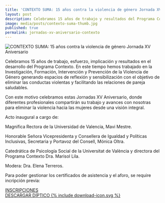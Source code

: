 ```yaml
---
title: 'CONTEXTO SUMA: 15 años contra la violencia de género Jornada XV Aniversario'
layout: post
description: Celebramos 15 años de trabajo y resultados del Programa Contexto en unas jornadas el <strong>11 y 12 de noviembre de 2021</strong> donde diferentes profesionales compartirán sus avances con nosotras para eliminar la violencia hacia las mujeres desde una visión integral.
image: media/posts/contexto-suma-thumb.jpg
published: true
permalink: jornadas-xv-aniversario-contexto
---
```


![CONTEXTO SUMA: 15 años contra la violencia de género Jornada XV Aniversario]({{site.baseurl}}/media/posts/Contexto-Suma-Evenbrite-min.jpg)

Celebramos 15 años de trabajo, esfuerzo, implicación y resultados en el desarrollo del Programa Contexto. En este tiempo hemos trabajado en la Investigación, Formación, Intervención y Prevención de la Violencia de Género generando espacios de reflexión y sensibilización con el objetivo de eliminar las conductas violentas y facilitando las relaciones de pareja saludables.

Con este motivo celebramos estas Jornadas XV Aniversario, donde diferentes profesionales compartirán su trabajo y avances con nosotras para eliminar la violencia hacia las mujeres desde una visión integral.

Acto inaugural a cargo de:

Magnifica Rectora de la Universidad de Valencia, Mavi Mestre.

Honorable Señora Vicepresidenta y Consellera de Igualdad y Políticas Inclusivas, Secretaria y Portavoz del Consell, Mónica Oltra.

Catedrática de Psicología Social de la Universitat de València y directora del Programa Contexto Dra. Marisol Lila.

Modera: Dra. Elena Terreros.

Para poder gestionar los certificados de asistencia y el aforo, se require incripción previa:

<div class="margin-xl textAlign-center">
  <a href="https://www.eventbrite.com/e/contexto-suma-15-anos-contra-la-violencia-de-genero-jornada-xv-aniversario-tickets-195720223457" class="Button Button--primary Button--lg fontSize-lg">INSCRIPCIONES</a>
</div>

<div class="margin-xl textAlign-center">
  <a href="{{site.baseurl}}/media/posts/programa-contexto-xv-aniversario.pdf" class="Button Button--outlinePrimary Button--withIcon" download>
    <span class="Button-text marginRight-sm">DESCARGAR DÍPTICO</span>
    <span class="Button-icon">{% include download-icon.svg %}</span>
  </a>
</div>
